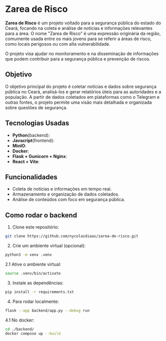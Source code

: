 # Zarea de Risco

**Zarea de Risco** é um projeto voltado para a segurança pública do estado do Ceará, focando na coleta e análise de notícias e informações relevantes para a área. O nome "Zarea de Risco" é uma expressão originária da região, comumente usada entre os mais jovens para se referir a áreas de risco, como locais perigosos ou com alta vulnerabilidade.

O projeto visa ajudar no monitoramento e na disseminação de informações que podem contribuir para a segurança pública e prevenção de riscos.

## Objetivo

O objetivo principal do projeto é coletar notícias e dados sobre segurança pública no Ceará, analisá-los e gerar relatórios úteis para as autoridades e a população. A partir de dados coletados em plataformas como o Telegram e outras fontes, o projeto permite uma visão mais detalhada e organizada sobre questões de segurança.

## Tecnologias Usadas

- **Python**(backend):
- **Javacript**(frontend): 
- **MinIO**: 
- **Docker**:
- **Flask + Gunicorn + Nginx**:
- **React + Vite**:
  
## Funcionalidades

- Coleta de notícias e informações em tempo real.
- Armazenamento e organização de dados coletados.
- Análise de conteúdos com foco em segurança pública.
  
## Como rodar o backend

1. Clone este repositório:
```bash
git clone https://github.com/nycolasdiaas/zarea-de-risco.git
```

2. Crie um ambiente virtual (opcional):
```bash
python3 -m venv .venv
```
2.1 Ative o ambiente virtual:

```bash
source .venv/bin/activate
```

3. Instale as dependências:
```bash
pip install -r requirements.txt
```

4. Para rodar localmente:
```bash
flask --app backend/app.py --debug run 
```

4.1 No docker:
```bash
cd ./backend/
docker compose up --build
```
